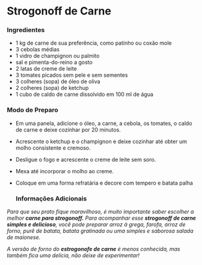 # Strogonoff de Carne

###      Ingredientes

- 1 kg de carne de sua preferência, como patinho ou coxão mole
- 3 cebolas médias
- 1 vidro de champignon ou palmito
- sal e pimenta-do-reino a gosto
- 2 latas de creme de leite
- 3 tomates picados sem pele e sem sementes
- 3 colheres (sopa) de óleo de oliva
- 2 colheres (sopa) de ketchup
- 1 cubo de caldo de carne dissolvido em 100 ml de água

###    Modo de Preparo

- Em uma panela, adicione o óleo, a carne, a cebola, os tomates, o caldo de carne e deixe cozinhar por 20 minutos.
- Acrescente o ketchup e o champignon e deixe cozinhar até obter um molho consistente e cremoso.
- Desligue o fogo e acrescente o creme de leite sem soro.
- Mexa até incorporar o molho ao creme.
- Coloque em uma forma refratária e decore com tempero e batata palha

    ###    Informações Adicionais

_Para que seu prato fique maravilhoso, é muito importante saber escolher a melhor **carne para strogonoff.** Para acompanhar esse **strogonoff de carne simples e delicioso**, você pode preparar arroz à grega, farofa, arroz de forno, purê de batata, batata gratinada ou uma simples e saborosa salada de maionese._

_A versão de forno do **estrogonofe de carne** é menos conhecida, mas também fica uma delícia, não deixe de experimentar!_

